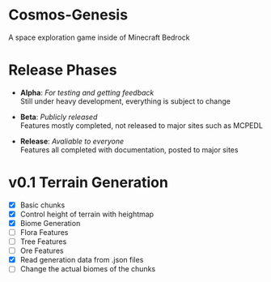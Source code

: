 # Cosmos-Genesis
A space exploration game inside of Minecraft Bedrock

# Release Phases

- **Alpha**: *For testing and getting feedback*\
Still under heavy development, everything is subject to change

- **Beta**: *Publicly released*\
Features mostly completed, not released to major sites such as MCPEDL

- **Release**: *Avaliable to everyone*\
Features all completed with documentation, posted to major sites

# v0.1 Terrain Generation
- [x] Basic chunks
- [x] Control height of terrain with heightmap
- [x] Biome Generation
- [ ] Flora Features
- [ ] Tree Features
- [ ] Ore Features
- [x] Read generation data from .json files
- [ ] Change the actual biomes of the chunks
